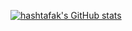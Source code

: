 [![hashtafak's GitHub stats](https://github-readme-stats.vercel.app/api?username=hashtafak&theme=dark)](https://github.com/hashtafak/hashtafak)
